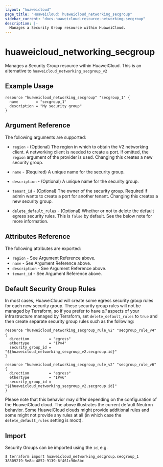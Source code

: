 ```yaml
---
layout: "huaweicloud"
page_title: "HuaweiCloud: huaweicloud_networking_secgroup"
sidebar_current: "docs-huaweicloud-resource-networking-secgroup"
description: |-
  Manages a Security Group resource within HuaweiCloud.
---
```


# huaweicloud\_networking\_secgroup

Manages a Security Group resource within HuaweiCloud.
This is an alternative to `huaweicloud_networking_secgroup_v2`

## Example Usage

```hcl
resource "huaweicloud_networking_secgroup" "secgroup_1" {
  name        = "secgroup_1"
  description = "My security group"
}
```

## Argument Reference

The following arguments are supported:

* `region` - (Optional) The region in which to obtain the V2 networking client.
    A networking client is needed to create a port. If omitted, the
    `region` argument of the provider is used. Changing this creates a new
    security group.

* `name` - (Required) A unique name for the security group.

* `description` - (Optional) A unique name for the security group.

* `tenant_id` - (Optional) The owner of the security group. Required if admin
    wants to create a port for another tenant. Changing this creates a new
    security group.

* `delete_default_rules` - (Optional) Whether or not to delete the default
    egress security rules. This is `false` by default. See the below note
    for more information.

## Attributes Reference

The following attributes are exported:

* `region` - See Argument Reference above.
* `name` - See Argument Reference above.
* `description` - See Argument Reference above.
* `tenant_id` - See Argument Reference above.

## Default Security Group Rules

In most cases, HuaweiCloud will create some egress security group rules for each
new security group. These security group rules will not be managed by
Terraform, so if you prefer to have *all* aspects of your infrastructure
managed by Terraform, set `delete_default_rules` to `true` and then create
separate security group rules such as the following:

```hcl
resource "huaweicloud_networking_secgroup_rule_v2" "secgroup_rule_v4" {
  direction         = "egress"
  ethertype         = "IPv4"
  security_group_id = "${huaweicloud_networking_secgroup_v2.secgroup.id}"
}

resource "huaweicloud_networking_secgroup_rule_v2" "secgroup_rule_v6" {
  direction         = "egress"
  ethertype         = "IPv6"
  security_group_id = "${huaweicloud_networking_secgroup_v2.secgroup.id}"
}
```

Please note that this behavior may differ depending on the configuration of
the HuaweiCloud cloud. The above illustrates the current default Neutron
behavior. Some HuaweiCloud clouds might provide additional rules and some might
not provide any rules at all (in which case the `delete_default_rules` setting
is moot).

## Import

Security Groups can be imported using the `id`, e.g.

```
$ terraform import huaweicloud_networking_secgroup.secgroup_1 38809219-5e8a-4852-9139-6f461c90e8bc
```
